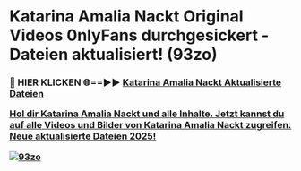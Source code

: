 # Katarina Amalia Nackt Original Videos 0nlyFans durchgesickert - Dateien aktualisiert! (93zo)

<h3>🔴 HIER KLICKEN 🌐==►► <a href="https://tinyurl.com/h6vf6nb8" rel="nofollow">Katarina Amalia Nackt Aktualisierte Dateien

Hol dir Katarina Amalia Nackt und alle Inhalte. Jetzt kannst du auf alle Videos und Bilder von Katarina Amalia Nackt zugreifen. Neue aktualisierte Dateien 2025!

[![93zo](https://i.imgur.com/sD4kR3V.gif)](https://tinyurl.com/h6vf6nb8)
